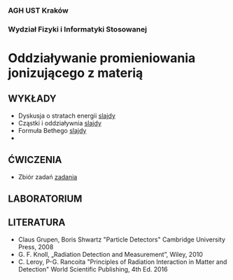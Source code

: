 ### AGH UST Kraków
### Wydział Fizyki i Informatyki Stosowanej
# Oddziaływanie promieniowania jonizującego z materią

## WYKŁADY
- Dyskusja o stratach energii [slajdy](/FILES/opjzm_w1.pdf)
- Cząstki i oddziaływnia [slajdy](/FILES/opjzm_w1.pdf)
- Formuła Bethego  [slajdy](/FILES/opjzm_w2.pdf)
- 
## ĆWICZENIA
- Zbiór zadań  [zadania](/FILES/problemy_2021.pdf)
## LABORATORIUM

## LITERATURA
- Claus Grupen, Boris Shwartz "Particle Detectors" Cambridge University Press, 2008
- G. F. Knoll, „Radiation Detection and Measurement”, Wiley, 2010
- C. Leroy, P-G. Rancoita "Principles of Radiation Interaction in Matter and Detection" World Scientific Publishing, 4th Ed. 2016
